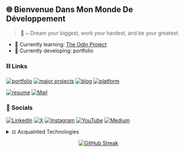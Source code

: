 ## :globe_with_meridians: Bienvenue Dans Mon Monde De Développement 
> 📜 ~ Dream your biggest, work your hardest, and be your greatest.

- 🌱 Currently learning: [The Odin Project](https://www.theodinproject.com/)
- 🌱 Currently developing: portfolio

### ⛓ Links 
[![portfolio](https://img.shields.io/badge/portfolio-555555?style=for-the-badge&logo=rocket&logoColor=white)]()
[![major projects](https://img.shields.io/badge/major_projects-555555?style=for-the-badge&logo=adobe-creative-cloud&logoColor=white)]()
[![blog](https://img.shields.io/badge/blog-555555?style=for-the-badge&logo=blogger&logoColor=white)]()
[![platform](https://img.shields.io/badge/learning_platform-555555?style=for-the-badge&logo=lightning&logoColor=white)]()

[![resume](https://img.shields.io/badge/resume-111111?style=for-the-badge&logo=read.cv&logoColor=white)]()
[![Mail](https://img.shields.io/badge/reach_out-D14836?style=for-the-badge&logo=gmail&logoColor=white)]()

### 💬 Socials 
[![LinkedIn](https://img.shields.io/badge/LinkedIn-0A66C2?style=for-the-badge&logo=linkedin&logoColor=white)](https://www.linkedin.com/in/abraham-silvanus-dacosta-99b9b41b8/)
[![X](https://img.shields.io/badge/X-000000?style=for-the-badge&logo=twitter&logoColor=white)](https://twitter.com/DaCostaSilvan_s)
[![Instagram](https://img.shields.io/badge/Instagram-E4405F?style=for-the-badge&logo=instagram&logoColor=white)](https://www.instagram.com/evergre_n/)
[![YouTube](https://img.shields.io/badge/YouTube-FF0000?style=for-the-badge&logo=youtube&logoColor=white)]()
[![Medium](https://img.shields.io/badge/Medium-000000?style=for-the-badge&logo=medium&logoColor=white)]()

<details>
<summary> ⚖️ Acquainted Technologies</summary>

<table>
  <tr>
    <td align="center" height="108" width="108">
      <img src="https://skillicons.dev/icons?i=js" width="48" height="48" alt="JavaScript" />
      <br /><strong>JavaScript</strong>
    </td>
    <td align="center" height="108" width="108">
      <img src="https://skillicons.dev/icons?i=css" width="48" height="48" alt="CSS" />
      <br /><strong>CSS</strong>
    </td>
    <td align="center" height="108" width="108">
      <img src="https://skillicons.dev/icons?i=html" width="48" height="48" alt="HTML" />
      <br /><strong>HTML</strong>
    </td>
    <td align="center" height="108" width="108">
      <img src="https://skillicons.dev/icons?i=react" width="48" height="48" alt="React" />
      <br /><strong>React</strong>
    </td>
    <td align="center" height="108" width="108">
      <img src="https://skillicons.dev/icons?i=nodejs" width="48" height="48" alt="Node.js" />
      <br /><strong>Node.js</strong>
    </td>
    <td align="center" height="108" width="108">
      <img src="https://skillicons.dev/icons?i=linux" width="48" height="48" alt="Linux" />
      <br /><strong>Linux</strong>
    </td>
    <td align="center" height="108" width="108">
      <img src="https://skillicons.dev/icons?i=git" width="48" height="48" alt="GIT" />
      <br /><strong>GIT</strong>
    </td>
  </tr>
  <tr>
    <td align="center" height="108" width="108">
      <img src="https://skillicons.dev/icons?i=webpack" width="48" height="48" alt="Webpack" />
      <br /><strong>Webpack</strong>
    </td>
    <td align="center" height="108" width="108">
      <img src="https://skillicons.dev/icons?i=vscode" width="48" height="48" alt="VS Code" />
      <br /><strong>VS Code</strong>
    </td>
    <td align="center" height="108" width="108">
      <img src="https://skillicons.dev/icons?i=eslint" width="48" height="48" alt="ESLint" />
      <br /><strong>ESLint</strong>
    </td>
    <td align="center" height="108" width="108">
      <img src="https://skillicons.dev/icons?i=prettier" width="48" height="48" alt="Prettier" />
      <br /><strong>Prettier</strong>
    </td>
    <td align="center" height="108" width="108">
      <img src="https://skillicons.dev/icons?i=babel" width="48" height="48" alt="Babel" />
      <br /><strong>Babel</strong>
    </td>
    <td align="center" height="108" width="108">
      <img src="https://skillicons.dev/icons?i=vite" width="48" height="48" alt="Vite" />
      <br /><strong>Vite</strong>
    </td>
    <td align="center" height="108" width="108">
      <img src="https://skillicons.dev/icons?i=vercel" width="48" height="48" alt="Vercel" />
      <br /><strong>Vercel</strong>
    </td>
  </tr>
</table>

</details>

<p align='center'>
 <a href="https://git.io/streak-stats"><img src="https://streak-stats.demolab.com?user=asdacosta&theme=prussian&hide_border=true&border_radius=8&date_format=j%20M%5B%20Y%5D&card_width=600&card_height=200" alt="GitHub Streak" /></a>
</p>




